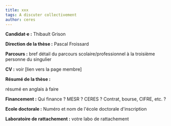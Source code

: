 ```yaml
---
title: xxx
tags: A discuter collectivement
author: ceres
---
```

**Candidat·e :** Thibault Grison

**Direction de la thèse :** Pascal Froissard

**Parcours :** bref détail du parcours scolaire/professionnel à la troisième personne du singulier

**CV :** voir [lien vers la page membre]

**Résumé de la thèse :** 

résumé en anglais à faire

**Financement :** Qui finance ? MESR ? CERES ? Contrat, bourse, CIFRE, etc. ?

**Ecole doctorale :** Numéro et nom de l'école doctorale d'inscription

**Laboratoire de rattachement :** votre labo de rattachement